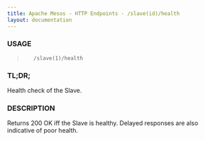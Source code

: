 ```yaml
---
title: Apache Mesos - HTTP Endpoints - /slave(id)/health
layout: documentation
---
```

<!--- This is an automatically generated file. DO NOT EDIT! --->

### USAGE ###
>        /slave(1)/health

### TL;DR; ###
Health check of the Slave.

### DESCRIPTION ###
Returns 200 OK iff the Slave is healthy.
Delayed responses are also indicative of poor health.